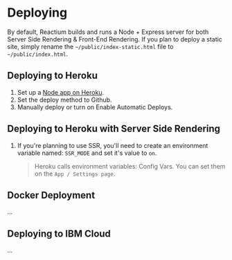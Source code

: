 # Deploying

By default, Reactium builds and runs a Node + Express server for both Server Side Rendering &amp; Front-End Rendering.
If you plan to deploy a static site, simply rename the `~/public/index-static.html` file to `~/public/index.html`.

## Deploying to Heroku

1.  Set up a [Node app on Heroku](https://devcenter.heroku.com/articles/getting-started-with-nodejs#introduction).
2.  Set the deploy method to Github.
3.  Manually deploy or turn on Enable Automatic Deploys.

## Deploying to Heroku with Server Side Rendering

1.  If you're planning to use SSR, you'll need to create an environment variable named: `SSR_MODE` and set it's value to `on`.
    > Heroku calls environment variables: Config Vars. You can set them on the `App / Settings page`.

## Docker Deployment

...

## Deploying to IBM Cloud

...
